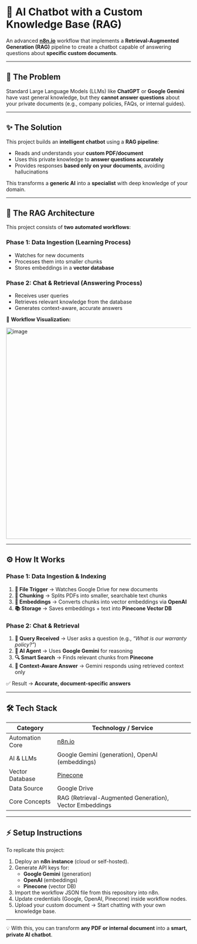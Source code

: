 # 🤖 AI Chatbot with a Custom Knowledge Base (RAG)

An advanced **[n8n.io](https://n8n.io/)** workflow that implements a **Retrieval-Augmented Generation (RAG)** pipeline to create a chatbot capable of answering questions about **specific custom documents**.

---

## 🎯 The Problem  

Standard Large Language Models (LLMs) like **ChatGPT** or **Google Gemini** have vast general knowledge, but they **cannot answer questions** about your private documents (e.g., company policies, FAQs, or internal guides).  

---

## ✨ The Solution  

This project builds an **intelligent chatbot** using a **RAG pipeline**:  

- Reads and understands your **custom PDF/document**  
- Uses this private knowledge to **answer questions accurately**  
- Provides responses **based only on your documents**, avoiding hallucinations  

This transforms a **generic AI** into a **specialist** with deep knowledge of your domain.  

---

## 🚀 The RAG Architecture  

This project consists of **two automated workflows**:  

### **Phase 1: Data Ingestion (Learning Process)**  
- Watches for new documents  
- Processes them into smaller chunks  
- Stores embeddings in a **vector database**  

### **Phase 2: Chat & Retrieval (Answering Process)**  
- Receives user queries  
- Retrieves relevant knowledge from the database  
- Generates context-aware, accurate answers  

📌 **Workflow Visualization:**  

<img width="1705" height="577" alt="image" src="https://github.com/user-attachments/assets/c0056db4-bce8-4923-bf53-41a829b6e319" />


---

## ⚙️ How It Works  

### **Phase 1: Data Ingestion & Indexing**  
1. **📁 File Trigger** → Watches Google Drive for new documents  
2. **🧩 Chunking** → Splits PDFs into smaller, searchable text chunks  
3. **🧠 Embeddings** → Converts chunks into vector embeddings via **OpenAI**  
4. **📚 Storage** → Saves embeddings + text into **Pinecone Vector DB**  

### **Phase 2: Chat & Retrieval**  
1. **💬 Query Received** → User asks a question (e.g., *“What is our warranty policy?”*)  
2. **🤖 AI Agent** → Uses **Google Gemini** for reasoning  
3. **🔍 Smart Search** → Finds relevant chunks from **Pinecone**  
4. **📝 Context-Aware Answer** → Gemini responds using retrieved context only  

✅ Result → **Accurate, document-specific answers**  

---

## 🛠️ Tech Stack  

| Category         | Technology / Service |
|------------------|-----------------------|
| Automation Core  | [n8n.io](https://n8n.io/) |
| AI & LLMs        | Google Gemini (generation), OpenAI (embeddings) |
| Vector Database  | [Pinecone](https://www.pinecone.io/) |
| Data Source      | Google Drive |
| Core Concepts    | RAG (Retrieval-Augmented Generation), Vector Embeddings |

---

## ⚡ Setup Instructions  

To replicate this project:  

1. Deploy an **n8n instance** (cloud or self-hosted).  
2. Generate API keys for:  
   - **Google Gemini** (generation)  
   - **OpenAI** (embeddings)  
   - **Pinecone** (vector DB)  
3. Import the workflow JSON file from this repository into n8n.  
4. Update credentials (Google, OpenAI, Pinecone) inside workflow nodes.  
5. Upload your custom document → Start chatting with your own knowledge base.  

---

💡 With this, you can transform **any PDF or internal document** into a **smart, private AI chatbot**.  

